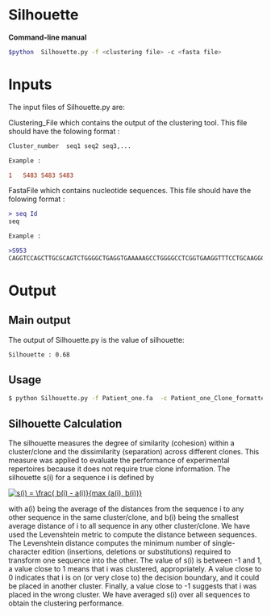 # Silhouette
**Command-line manual**
``` bash
$python  Silhouette.py -f <clustering file> -c <fasta file>
```




# Inputs

The input files of Silhouette.py are: 

Clustering_File which contains the output of the clustering tool. This file should have the folowing format :

``` diff
Cluster_number	seq1 seq2 seq3,...

Example :

1	S483 S483 S483
```

FastaFile which contains nucleotide sequences. This file should have the folowing format :

``` diff
> seq Id
seq

Example :

>S953
CAGGTCCAGCTTGCGCAGTCTGGGGCTGAGGTGAAAAAGCCTGGGGCCTCGGTGAAGGTTTCCTGCAAGGCTTCTGGATACACCTCCAC
```


# Output

## Main output 

The output of Silhouette.py is the value of silhouette:

``` diff
Silhouette : 0.68  
```

## Usage

``` bash
$ python Silhouette.py -f Patient_one.fa  -c Patient_one_Clone_formatted.txt 

   ```

## Silhouette Calculation

The silhouette measures the degree of similarity (cohesion) within a cluster/clone
and the dissimilarity (separation) across different clones. 
This measure was applied to evaluate the performance of
experimental repertoires because it does not require true clone information. 
The silhouette s(i) for a sequence i is defined by

<a href="https://www.codecogs.com/eqnedit.php?latex=\dpi{100}&space;s(i)&space;=&space;\frac{&space;b(i)&space;-&space;a(i)}{max&space;(a(i),&space;b(i))}" target="_blank"><img src="https://latex.codecogs.com/gif.latex?\dpi{100}&space;s(i)&space;=&space;\frac{&space;b(i)&space;-&space;a(i)}{max&space;(a(i),&space;b(i))}" title="s(i) = \frac{ b(i) - a(i)}{max (a(i), b(i))}" /></a>



with a(i) being the average of the distances from the sequence i to any
other sequence in the same cluster/clone, and b(i) being the smallest average
distance of i to all sequence in any other cluster/clone.
We have used the Levenshtein metric to compute the distance between sequences. The Levenshtein distance computes the minimum
number of single-character edition (insertions, deletions or substitutions)
required to transform one sequence into the other. The value of s(i) is
between -1 and 1, a value close to 1 means that i was 
clustered, appropriately. A value close to 0 indicates that i is
on (or very close to) the decision boundary, and it could be placed in another
cluster. Finally, a value close to -1 suggests that i  was placed
in the wrong cluster. We have averaged s(i) over
all sequences to obtain the clustering performance.
